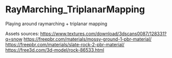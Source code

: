 # RayMarching_TriplanarMapping
Playing around raymarching + triplanar mapping

Assets sources:
https://www.textures.com/download/3dscans0087/128331?q=snow
https://freepbr.com/materials/mossy-ground-1-pbr-material/
https://freepbr.com/materials/slate-rock-2-pbr-material/
https://free3d.com/3d-model/rock-86533.html
